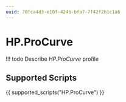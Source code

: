 ```yaml
---
uuid: 70fca4d3-e10f-424b-bfa7-7f42f2b1c1a6
---
```



# HP.ProCurve


<!-- prettier-ignore -->
!!! todo
    Describe *HP.ProCurve* profile

## Supported Scripts

{{ supported_scripts("HP.ProCurve") }}
